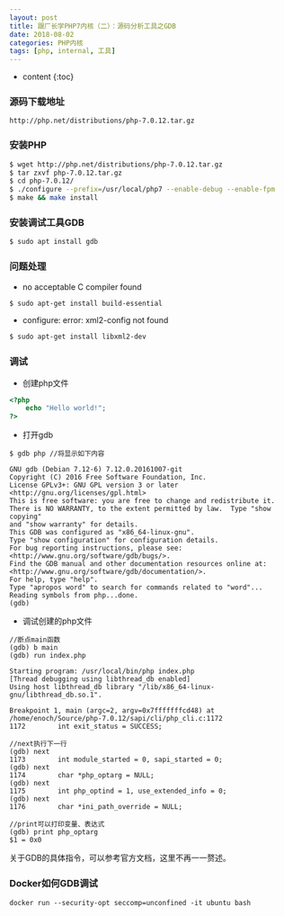 ```yaml
---
layout: post
title: 跟厂长学PHP7内核（二）：源码分析工具之GDB
date: 2018-08-02
categories: PHP内核
tags: [php, internal, 工具]
---
```


* content
{:toc}

### 源码下载地址
```
http://php.net/distributions/php-7.0.12.tar.gz
```

### 安装PHP
```bash
$ wget http://php.net/distributions/php-7.0.12.tar.gz
$ tar zxvf php-7.0.12.tar.gz
$ cd php-7.0.12/
$ ./configure --prefix=/usr/local/php7 --enable-debug --enable-fpm
$ make && make install
```

### 安装调试工具GDB
```bash
$ sudo apt install gdb
```

### 问题处理
- no acceptable C compiler found
```bash
$ sudo apt-get install build-essential
```

- configure: error: xml2-config not found
```bash
$ sudo apt-get install libxml2-dev
```

### 调试

- 创建php文件
```php
<?php
    echo "Hello world!";
?>
```

- 打开gdb

```
$ gdb php //将显示如下内容

GNU gdb (Debian 7.12-6) 7.12.0.20161007-git
Copyright (C) 2016 Free Software Foundation, Inc.
License GPLv3+: GNU GPL version 3 or later <http://gnu.org/licenses/gpl.html>
This is free software: you are free to change and redistribute it.
There is NO WARRANTY, to the extent permitted by law.  Type "show copying"
and "show warranty" for details.
This GDB was configured as "x86_64-linux-gnu".
Type "show configuration" for configuration details.
For bug reporting instructions, please see:
<http://www.gnu.org/software/gdb/bugs/>.
Find the GDB manual and other documentation resources online at:
<http://www.gnu.org/software/gdb/documentation/>.
For help, type "help".
Type "apropos word" to search for commands related to "word"...
Reading symbols from php...done.
(gdb) 
```

- 调试创建的php文件

```
//断点main函数
(gdb) b main
(gdb) run index.php

Starting program: /usr/local/bin/php index.php
[Thread debugging using libthread_db enabled]
Using host libthread_db library "/lib/x86_64-linux-gnu/libthread_db.so.1".

Breakpoint 1, main (argc=2, argv=0x7fffffffcd48) at /home/enoch/Source/php-7.0.12/sapi/cli/php_cli.c:1172
1172		int exit_status = SUCCESS;

//next执行下一行
(gdb) next
1173		int module_started = 0, sapi_started = 0;
(gdb) next
1174		char *php_optarg = NULL;
(gdb) next
1175		int php_optind = 1, use_extended_info = 0;
(gdb) next
1176		char *ini_path_override = NULL;

//print可以打印变量、表达式
(gdb) print php_optarg
$1 = 0x0
```

关于GDB的具体指令，可以参考官方文档，这里不再一一赘述。

### Docker如何GDB调试

```
docker run --security-opt seccomp=unconfined -it ubuntu bash
```
